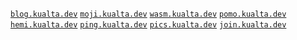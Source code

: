 <a href="https://blog.kualta.dev">`blog.kualta.dev`</a>
<a href="https://moji.kualta.dev">`moji.kualta.dev`</a>
<a href="https://wasm.kualta.dev">`wasm.kualta.dev`</a>
<a href="https://pomo.kualta.dev">`pomo.kualta.dev`</a>
<a href="https://hemi.kualta.dev">`hemi.kualta.dev`</a>
<a href="https://ping.kualta.dev">`ping.kualta.dev`</a>
<a href="https://pics.kualta.dev">`pics.kualta.dev`</a>
<a href="https://join.kualta.dev">`join.kualta.dev`</a>